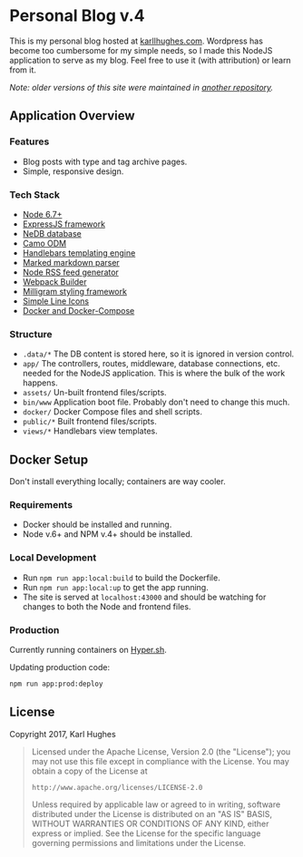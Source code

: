 # Personal Blog v.4
This is my personal blog hosted at [karllhughes.com](https://www.karllhughes.com). Wordpress has become too cumbersome for my simple needs, so I made this NodeJS application to serve as my blog. Feel free to use it (with attribution) or learn from it.

_Note: older versions of this site were maintained in [another repository](https://github.com/karllhughes/KH-Blog)._


## Application Overview

### Features
- Blog posts with type and tag archive pages.
- Simple, responsive design.

### Tech Stack
- [Node 6.7+](https://nodejs.org/en/)
- [ExpressJS framework](http://expressjs.com/en/resources/frameworks.html)
- [NeDB database](https://github.com/louischatriot/nedb)
- [Camo ODM](https://github.com/scottwrobinson/camo)
- [Handlebars templating engine](http://handlebarsjs.com/)
- [Marked markdown parser](https://github.com/chjj/marked)
- [Node RSS feed generator](https://github.com/dylang/node-rss)
- [Webpack Builder](https://webpack.github.io/)
- [Milligram styling framework](https://milligram.github.io/)
- [Simple Line Icons](http://simplelineicons.com/)
- [Docker and Docker-Compose](https://docs.docker.com/compose/)

### Structure
- `.data/*` The DB content is stored here, so it is ignored in version control.
- `app/` The controllers, routes, middleware, database connections, etc. needed for the NodeJS application. This is where the bulk of the work happens.
- `assets/` Un-built frontend files/scripts.
- `bin/www` Application boot file. Probably don't need to change this much.
- `docker/` Docker Compose files and shell scripts.
- `public/*` Built frontend files/scripts.
- `views/*` Handlebars view templates.


## Docker Setup
Don't install everything locally; containers are way cooler.

### Requirements

- Docker should be installed and running.
- Node v.6+ and NPM v.4+ should be installed.

### Local Development

- Run `npm run app:local:build` to build the Dockerfile.
- Run `npm run app:local:up` to get the app running.
- The site is served at `localhost:43000` and should be watching for changes to both the Node and frontend files.

### Production
Currently running containers on [Hyper.sh](https://hyper.sh/).

Updating production code:

```bash
npm run app:prod:deploy
```


## License

Copyright 2017, Karl Hughes

>   Licensed under the Apache License, Version 2.0 (the "License");
>   you may not use this file except in compliance with the License.
>   You may obtain a copy of the License at
>
>     http://www.apache.org/licenses/LICENSE-2.0
>
>   Unless required by applicable law or agreed to in writing, software
>   distributed under the License is distributed on an "AS IS" BASIS,
>   WITHOUT WARRANTIES OR CONDITIONS OF ANY KIND, either express or implied.
>   See the License for the specific language governing permissions and
>   limitations under the License.
